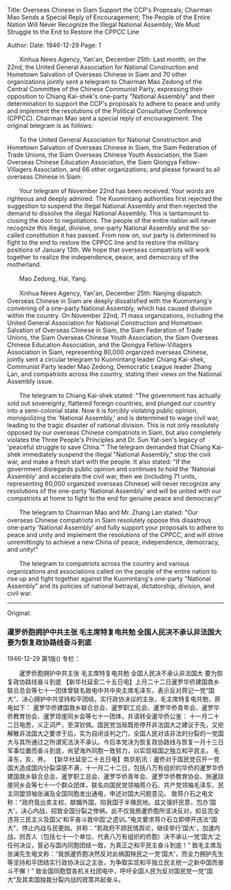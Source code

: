Title: Overseas Chinese in Siam Support the CCP's Proposals; Chairman Mao Sends a Special Reply of Encouragement; The People of the Entire Nation Will Never Recognize the Illegal National Assembly; We Must Struggle to the End to Restore the CPPCC Line

Author:
Date: 1946-12-29
Page: 1

　　Xinhua News Agency, Yan'an, December 25th: Last month, on the 22nd, the United General Association for National Construction and Hometown Salvation of Overseas Chinese in Siam and 70 other organizations jointly sent a telegram to Chairman Mao Zedong of the Central Committee of the Chinese Communist Party, expressing their opposition to Chiang Kai-shek's one-party "National Assembly" and their determination to support the CCP's proposals to adhere to peace and unity and implement the resolutions of the Political Consultative Conference (CPPCC). Chairman Mao sent a special reply of encouragement. The original telegram is as follows:

　　To the United General Association for National Construction and Hometown Salvation of Overseas Chinese in Siam, the Siam Federation of Trade Unions, the Siam Overseas Chinese Youth Association, the Siam Overseas Chinese Education Association, the Siam Qiongya Fellow-Villagers Association, and 66 other organizations; and please forward to all overseas Chinese in Siam:

　　Your telegram of November 22nd has been received. Your words are righteous and deeply admired. The Kuomintang authorities first rejected the suggestion to suspend the illegal National Assembly and then rejected the demand to dissolve the illegal National Assembly. This is tantamount to closing the door to negotiations. The people of the entire nation will never recognize this illegal, divisive, one-party National Assembly and the so-called constitution it has passed. From now on, our party is determined to fight to the end to restore the CPPCC line and to restore the military positions of January 13th. We hope that overseas compatriots will work together to realize the independence, peace, and democracy of the motherland.

　　Mao Zedong, Hai, Yang.

　　Xinhua News Agency, Yan'an, December 25th: Nanjing dispatch: Overseas Chinese in Siam are deeply dissatisfied with the Kuomintang's convening of a one-party National Assembly, which has caused division within the country. On November 22nd, 71 mass organizations, including the United General Association for National Construction and Hometown Salvation of Overseas Chinese in Siam, the Siam Federation of Trade Unions, the Siam Overseas Chinese Youth Association, the Siam Overseas Chinese Education Association, and the Qiongya Fellow-Villagers Association in Siam, representing 80,000 organized overseas Chinese, jointly sent a circular telegram to Kuomintang leader Chiang Kai-shek, Communist Party leader Mao Zedong, Democratic League leader Zhang Lan, and compatriots across the country, stating their views on the National Assembly issue.

　　The telegram to Chiang Kai-shek stated: "The government has actually sold out sovereignty, flattered foreign countries, and plunged our country into a semi-colonial state. Now it is forcibly violating public opinion, monopolizing the 'National Assembly,' and is determined to wage civil war, leading to the tragic disaster of national division. This is not only resolutely opposed by our overseas Chinese compatriots in Siam, but also completely violates the Three People's Principles and Dr. Sun Yat-sen's legacy of 'peaceful struggle to save China.'" The telegram demanded that Chiang Kai-shek immediately suspend the illegal "National Assembly," stop the civil war, and make a fresh start with the people. It also stated: "If the government disregards public opinion and continues to hold the 'National Assembly' and accelerate the civil war, then we (including 71 units, representing 80,000 organized overseas Chinese) will never recognize any resolutions of the one-party 'National Assembly' and will be united with our compatriots at home to fight to the end for genuine peace and democracy!"

　　The telegram to Chairman Mao and Mr. Zhang Lan stated: "Our overseas Chinese compatriots in Siam resolutely oppose this disastrous one-party 'National Assembly' and fully support your proposals to adhere to peace and unity and implement the resolutions of the CPPCC, and will strive unremittingly to achieve a new China of peace, independence, democracy, and unity!"

　　The telegram to compatriots across the country and various organizations and associations called on the people of the entire nation to rise up and fight together against the Kuomintang's one-party "National Assembly" and its policies of national betrayal, dictatorship, division, and civil war.



<hr /> 

Original: 


### 暹罗侨胞拥护中共主张  毛主席特复电共勉  全国人民决不承认非法国大  要为恢复政协路线奋斗到底

1946-12-29
第1版()
专栏：

　　暹罗侨胞拥护中共主张
    毛主席特复电共勉
    全国人民决不承认非法国大
    要为恢复政协路线奋斗到底
    【新华社延安二十五日电】上月二十二日暹罗华侨建国救乡联合总会等七十一团体曾联名致电中共中央主席毛泽东，表示反对蒋记一党“国大”，决心拥护中共坚持和平团结，实行政协决议的主张，毛主席特复电共勉，原电如下：
    暹罗华侨建国救乡联合总会、暹罗职工总会、暹罗华侨青年会、暹罗华侨教育协会、暹罗琼崖同乡会等七十一团体，并请转全暹华侨公鉴：
    十一月二十二日电悉，义正词严，至深钦佩。国民党当局既拒停开非法国大之建议于先，又拒解散非法国大之要求于后，实为自闭谈判之门，全国人民对该非法的分裂的一党国大与其所通过之所谓宪法决不承认。今后本党决为恢复政协路线与恢复一月十三日军事位置而奋斗到底，尚望海外同胞一致努力，以实现祖国之独立和平民主。
    毛泽东，亥、养。
    【新华社延安二十五日电】南京航讯：暹侨对于国民党召开一党国大造成国内分裂深感不满，十一月二十二日，包括八万有组织的华侨的暹罗华侨建国救乡联合总会、暹罗职工总会、暹罗华侨青年会、暹罗华侨教育协会、旅暹琼崖同乡会等七十一个群众团体，联名向国民党领袖蒋介石、共产党领袖毛泽东、民主同盟领袖张澜及全国同胞发出通电，申述对国大问题意见。
    致蒋介石之电文称：“政府竟出卖主权，献媚外国，陷我国于半殖民地。兹又强奸民意，包办‘国大’，决心内战，招致全国分裂之惨祸，此不仅我旅暹侨胞所坚决反对，抑且完全违背三民主义及国父‘和平奋斗救中国’之遗训。”电文要求蒋介石立即停开违法“国大”，停止内战与民更始。并称：“若政府不顾民情舆论，继续举行‘国大’，加速内战，则吾人（包括七十一个单位、代表八万有组织的侨胞）决不承认一党‘国大’之任何决议，誓必与国内同胞团结一致，为真正之和平民主奋斗到底！”
    致毛主席及张澜先生电文称：“我旅暹侨胞决然反对此祸国殃民之一党‘国大’，而全力拥护先生等坚持和平团结实行政协决议之主张，为争取实现和平独立民主统一之新中国而奋斗不懈！”
    致全国同胞暨各机关社团电中，呼吁全国人民为反对国民党一党“国大”及其卖国独裁分裂内战的政策共起奋斗。
